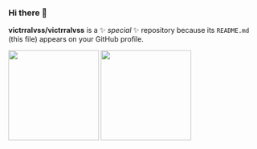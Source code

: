 ### Hi there 👋

**victrralvss/victrralvss** is a ✨ _special_ ✨ repository because its `README.md` (this file) appears on your GitHub profile.



<div>
  <img  height="180em" src="https://github-readme-stats.vercel.app/api?username=victrralvss&show_icons=true&theme=codeSTACKr&icon_color=faea5d)](https://github.com/victrralvss/github-readme-stats">
  <img  height="180em" src="https://github-readme-stats.vercel.app/api/top-langs/?username=victrralvss&layout=compact&theme=codeSTACKr&icon_color=faea5d)](https://github.com/anuraghazra/github-readme-stats">
</div>

